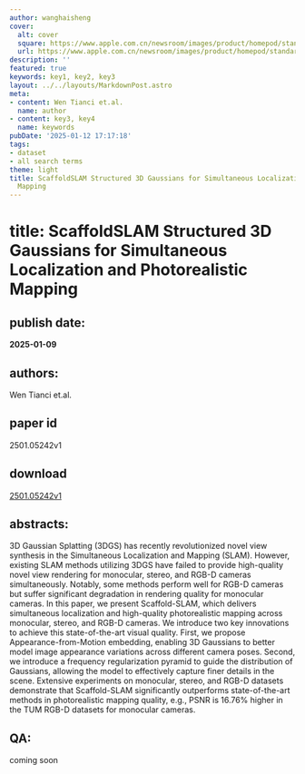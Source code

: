 ```yaml
---
author: wanghaisheng
cover:
  alt: cover
  square: https://www.apple.com.cn/newsroom/images/product/homepod/standard/Apple-HomePod-hero-230118_big.jpg.large_2x.jpg
  url: https://www.apple.com.cn/newsroom/images/product/homepod/standard/Apple-HomePod-hero-230118_big.jpg.large_2x.jpg
description: ''
featured: true
keywords: key1, key2, key3
layout: ../../layouts/MarkdownPost.astro
meta:
- content: Wen Tianci et.al.
  name: author
- content: key3, key4
  name: keywords
pubDate: '2025-01-12 17:17:18'
tags:
- dataset
- all search terms
theme: light
title: ScaffoldSLAM Structured 3D Gaussians for Simultaneous Localization and Photorealistic
  Mapping
---
```


# title: ScaffoldSLAM Structured 3D Gaussians for Simultaneous Localization and Photorealistic Mapping 
## publish date: 
**2025-01-09** 
## authors: 
  Wen Tianci et.al. 
## paper id
2501.05242v1
## download
[2501.05242v1](http://arxiv.org/abs/2501.05242v1)
## abstracts:
3D Gaussian Splatting (3DGS) has recently revolutionized novel view synthesis in the Simultaneous Localization and Mapping (SLAM). However, existing SLAM methods utilizing 3DGS have failed to provide high-quality novel view rendering for monocular, stereo, and RGB-D cameras simultaneously. Notably, some methods perform well for RGB-D cameras but suffer significant degradation in rendering quality for monocular cameras. In this paper, we present Scaffold-SLAM, which delivers simultaneous localization and high-quality photorealistic mapping across monocular, stereo, and RGB-D cameras. We introduce two key innovations to achieve this state-of-the-art visual quality. First, we propose Appearance-from-Motion embedding, enabling 3D Gaussians to better model image appearance variations across different camera poses. Second, we introduce a frequency regularization pyramid to guide the distribution of Gaussians, allowing the model to effectively capture finer details in the scene. Extensive experiments on monocular, stereo, and RGB-D datasets demonstrate that Scaffold-SLAM significantly outperforms state-of-the-art methods in photorealistic mapping quality, e.g., PSNR is 16.76% higher in the TUM RGB-D datasets for monocular cameras.
## QA:
coming soon
